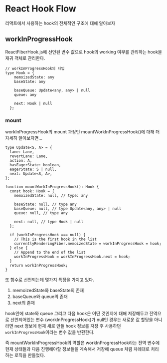 # React Hook Flow

리액트에서 사용하는 hook의 전체적인 구조에 대해 알아보자

## workInProgressHook

ReactFiberHook.js에 선언된 변수 값으로 hook의 working 여부를 관리하는 hook을 재귀 객체로 관리한다.

```
// workInProgressHook의 타입
type Hook = {
    memoizedState: any
    baseState: any

    baseQueue: Update<any, any> | null
    queue: any

    next: Hook | null
  };
```

### mount

workInProgressHook의 mount 과정인 mountWorkInProgressHook()에 대해 더 자세히 알아보자면...

```
type Update<S, A> = {
  lane: Lane,
  revertLane: Lane,
  action: A,
  hasEagerState: boolean,
  eagerState: S | null,
  next: Update<S, A>,
};

function mountWorkInProgressHook(): Hook {
  const hook: Hook = {
    memoizedState: null, // type: any

    baseState: null, // type any
    baseQueue: null, // type Update<any, any> | null
    queue: null, // type any

    next: null, // type Hook | null
  };

  if (workInProgressHook === null) {
    // This is the first hook in the list
    currentlyRenderingFiber.memoizedState = workInProgressHook = hook;
  } else {
    // Append to the end of the list
    workInProgressHook = workInProgressHook.next = hook;
  }
  return workInProgressHook;
}
```

또 함수로 선언되는데 몇가지 특징을 가지고 있다.

1. memoizedState와 baseState의 존재
2. baseQueue와 queue의 존재
3. next의 존재

hook안에 state와 queue 그리고 다음 hook은 어떤 것인지에 대해 저장해두고 전역으로 선언되어있는 변수 (workInProgressHook)가 null인 경우는 새로운 값 할당을 아니라면 next 정보에 현재 새로 만들 hook 정보를 저장 후 사용하던 `workInProgressHook`이라는 변수 값을 반환한다.

즉 mountWorkInProgressHook의 역할은 workInProgressHook라는 전역 변수에 현재 상태들과 다음 진행해야할 정보들을 계속해서 저장해 queue 처럼 차례대로 처리하는 로직을 만들었다.
